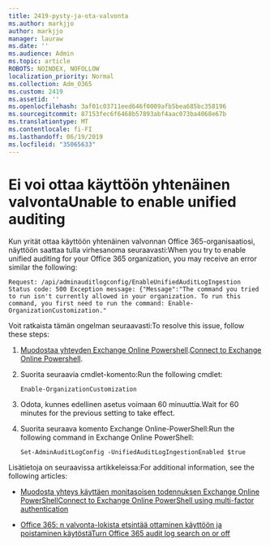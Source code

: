 ```yaml
---
title: 2419-pysty-ja-ota-valvonta
ms.author: markjjo
author: markjjo
manager: lauraw
ms.date: ''
ms.audience: Admin
ms.topic: article
ROBOTS: NOINDEX, NOFOLLOW
localization_priority: Normal
ms.collection: Adm_O365
ms.custom: 2419
ms.assetid: ''
ms.openlocfilehash: 3af01c03711eed646f0009afb5bea685bc358196
ms.sourcegitcommit: 87153fec6f6468b57893abf4aac073ba4068e67b
ms.translationtype: MT
ms.contentlocale: fi-FI
ms.lasthandoff: 06/19/2019
ms.locfileid: "35065633"
---
```

# <a name="unable-to-enable-unified-auditing"></a><span data-ttu-id="a3b47-102">Ei voi ottaa käyttöön yhtenäinen valvonta</span><span class="sxs-lookup"><span data-stu-id="a3b47-102">Unable to enable unified auditing</span></span>

<span data-ttu-id="a3b47-103">Kun yrität ottaa käyttöön yhtenäinen valvonnan Office 365-organisaatiosi, näyttöön saattaa tulla virhesanoma seuraavasti:</span><span class="sxs-lookup"><span data-stu-id="a3b47-103">When you try to enable unified auditing for your Office 365 organization, you may receive an error similar the following:</span></span>

```
Request: /api/adminauditlogconfig/EnableUnifiedAuditLogIngestion Status code: 500 Exception message: {"Message":"The command you tried to run isn't currently allowed in your organization. To run this command, you first need to run the command: Enable-OrganizationCustomization."
```

<span data-ttu-id="a3b47-104">Voit ratkaista tämän ongelman seuraavasti:</span><span class="sxs-lookup"><span data-stu-id="a3b47-104">To resolve this issue, follow these steps:</span></span>

1. <span data-ttu-id="a3b47-105">[Muodostaa yhteyden Exchange Online Powershell](https://docs.microsoft.com/powershell/exchange/exchange-online/connect-to-exchange-online-powershell/connect-to-exchange-online-powershell).</span><span class="sxs-lookup"><span data-stu-id="a3b47-105">[Connect to Exchange Online Powershell](https://docs.microsoft.com/powershell/exchange/exchange-online/connect-to-exchange-online-powershell/connect-to-exchange-online-powershell).</span></span>

2. <span data-ttu-id="a3b47-106">Suorita seuraavia cmdlet-komento:</span><span class="sxs-lookup"><span data-stu-id="a3b47-106">Run the following cmdlet:</span></span>

   ```
   Enable-OrganizationCustomization
   ```

3. <span data-ttu-id="a3b47-107">Odota, kunnes edellinen asetus voimaan 60 minuuttia.</span><span class="sxs-lookup"><span data-stu-id="a3b47-107">Wait for 60 minutes for the previous setting to take effect.</span></span>

4. <span data-ttu-id="a3b47-108">Suorita seuraava komento Exchange Online-PowerShell:</span><span class="sxs-lookup"><span data-stu-id="a3b47-108">Run the following command in Exchange Online PowerShell:</span></span>

   ```
   Set-AdminAuditLogConfig -UnifiedAuditLogIngestionEnabled $true
   ```

<span data-ttu-id="a3b47-109">Lisätietoja on seuraavissa artikkeleissa:</span><span class="sxs-lookup"><span data-stu-id="a3b47-109">For additional information, see the following articles:</span></span>

- [<span data-ttu-id="a3b47-110">Muodosta yhteys käyttäen monitasoisen todennuksen Exchange Online PowerShell</span><span class="sxs-lookup"><span data-stu-id="a3b47-110">Connect to Exchange Online PowerShell using multi-factor authentication</span></span>](https://docs.microsoft.com/powershell/exchange/exchange-online/connect-to-exchange-online-powershell/mfa-connect-to-exchange-online-powershell)

-  [<span data-ttu-id="a3b47-111">Office 365: n valvonta-lokista etsintää ottaminen käyttöön ja poistaminen käytöstä</span><span class="sxs-lookup"><span data-stu-id="a3b47-111">Turn Office 365 audit log search on or off</span></span>](https://docs.microsoft.com/office365/securitycompliance/turn-audit-log-search-on-or-off)
